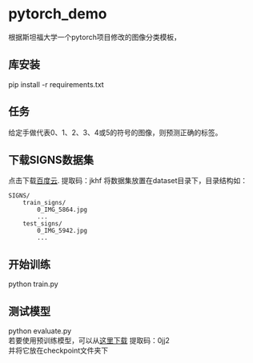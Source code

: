 # pytorch_demo

根据斯坦福大学一个pytorch项目修改的图像分类模板，
## 库安装
pip install -r requirements.txt

## 任务
给定手做代表0、1、2、3、4或5的符号的图像，则预测正确的标签。

## 下载SIGNS数据集
点击下载[百度云](https://pan.baidu.com/s/1IVCPVKElIcXJK7RNT2VITQ).
提取码：jkhf 
将数据集放置在dataset目录下，目录结构如：
```
SIGNS/
    train_signs/
        0_IMG_5864.jpg
        ...
    test_signs/
        0_IMG_5942.jpg
        ...
```
## 开始训练
python train.py
## 测试模型
python evaluate.py  
若要使用预训练模型，可以从[这里下载](https://pan.baidu.com/s/1H8TsHbxy5r_r2_3gaXubyw) 提取码：0jj2  
并将它放在checkpoint文件夹下
